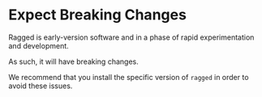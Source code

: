 # Expect Breaking Changes

Ragged is early-version software and in a phase of rapid experimentation and development. 

As such, it will have breaking changes.

We recommend that you install the specific version of `ragged` in order to avoid these issues.